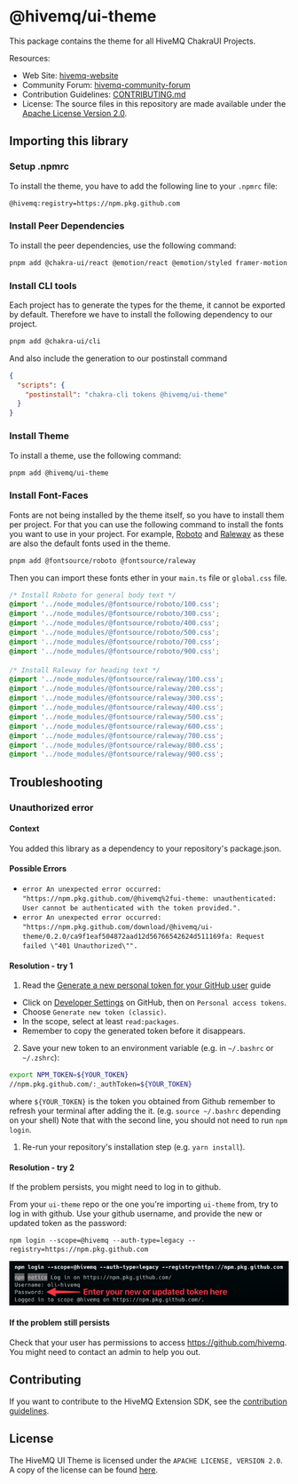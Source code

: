 # @hivemq/ui-theme

This package contains the theme for all HiveMQ ChakraUI Projects.

Resources:
* Web Site: [hivemq-website](http://www.hivemq.com)
* Community Forum: [hivemq-community-forum](https://community.hivemq.com/)
* Contribution Guidelines: [CONTRIBUTING.md](CONTRIBUTING.md)
* License: The source files in this repository are made available under the [Apache License Version 2.0](LICENSE).


## Importing this library

### Setup .npmrc

To install the theme, you have to add the following line to your `.npmrc` file:

```bash
@hivemq:registry=https://npm.pkg.github.com
```

### Install Peer Dependencies

To install the peer dependencies, use the following command:

```bash
pnpm add @chakra-ui/react @emotion/react @emotion/styled framer-motion
```

### Install CLI tools

Each project has to generate the types for the theme, it cannot be exported by default.
Therefore we have to install the following dependency to our project.

```bash
pnpm add @chakra-ui/cli
```

And also include the generation to our postinstall command

```json
{
  "scripts": {
    "postinstall": "chakra-cli tokens @hivemq/ui-theme"
  }
}
```

### Install Theme

To install a theme, use the following command:

```bash
pnpm add @hivemq/ui-theme
```

### Install Font-Faces

Fonts are not being installed by the theme itself, so you have to install them per project.
For that you can use the following command to install the fonts you want to use in your project.
For example, [Roboto](https://www.npmjs.com/package/@fontsource/roboto) and [Raleway](https://www.npmjs.com/package/@fontsource/raleway) as these are also the default fonts used in the theme.

```bash
pnpm add @fontsource/roboto @fontsource/raleway
```

Then you can import these fonts ether in your `main.ts` file or `global.css` file.

```css
/* Install Roboto for general body text */
@import '../node_modules/@fontsource/roboto/100.css';
@import '../node_modules/@fontsource/roboto/300.css';
@import '../node_modules/@fontsource/roboto/400.css';
@import '../node_modules/@fontsource/roboto/500.css';
@import '../node_modules/@fontsource/roboto/700.css';
@import '../node_modules/@fontsource/roboto/900.css';

/* Install Raleway for heading text */
@import '../node_modules/@fontsource/raleway/100.css';
@import '../node_modules/@fontsource/raleway/200.css';
@import '../node_modules/@fontsource/raleway/300.css';
@import '../node_modules/@fontsource/raleway/400.css';
@import '../node_modules/@fontsource/raleway/500.css';
@import '../node_modules/@fontsource/raleway/600.css';
@import '../node_modules/@fontsource/raleway/700.css';
@import '../node_modules/@fontsource/raleway/800.css';
@import '../node_modules/@fontsource/raleway/900.css';
```

## Troubleshooting

### Unauthorized error

#### Context

You added this library as a dependency to your repository's package.json.

#### Possible Errors

- `error An unexpected error occurred: "https://npm.pkg.github.com/@hivemq%2fui-theme: unauthenticated: User cannot be authenticated with the token provided.".`
- `error An unexpected error occurred: "https://npm.pkg.github.com/download/@hivemq/ui-theme/0.2.0/ca9f1eaf504872aad12d56766542624d511169fa: Request failed \"401 Unauthorized\"".`

#### Resolution - try 1

1. Read the [Generate a new personal token for your GitHub user](https://docs.github.com/en/enterprise-server@3.9/authentication/keeping-your-account-and-data-secure/managing-your-personal-access-tokens#creating-a-personal-access-token) guide
  * Click on [Developer Settings](https://github.com/settings/apps) on GitHub, then on `Personal access tokens`.
  * Choose `Generate new token (classic)`.
  * In the scope, select at least `read:packages`.
  * Remember to copy the generated token before it disappears.
2. Save your new token to an environment variable (e.g. in `~/.bashrc` or `~/.zshrc`):

```bash
export NPM_TOKEN=${YOUR_TOKEN}
//npm.pkg.github.com/:_authToken=${YOUR_TOKEN}
```

where `${YOUR_TOKEN}` is the token you obtained from Github remember to refresh your terminal after adding the it. (e.g. `source ~/.bashrc` depending on your shell)
Note that with the second line, you should not need to run `npm login`.

1. Re-run your repository's installation step (e.g. `yarn install`).

#### Resolution - try 2

If the problem persists, you might need to log in to github.

From your `ui-theme` repo or the one you're importing `ui-theme` from, try to log in with github. Use your github username, and provide the new or updated token as the password:

```shell
npm login --scope=@hivemq --auth-type=legacy --registry=https://npm.pkg.github.com
```

![github login](docs/github-login.png)

#### If the problem still persists

Check that your user has permissions to access https://github.com/hivemq. You might need to contact an admin to help you out.

## Contributing

If you want to contribute to the HiveMQ Extension SDK, see the [contribution guidelines](CONTRIBUTING.md).

## License

The HiveMQ UI Theme is licensed under the `APACHE LICENSE, VERSION 2.0`.
A copy of the license can be found [here](LICENSE).